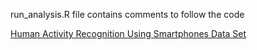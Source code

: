 run_analysis.R file contains comments to follow the code

[Human Activity Recognition Using Smartphones Data Set]([http://archive.ics.uci.edu/ml/datasets/Human+Activity+Recognition+Using+Smartphones#])
